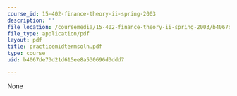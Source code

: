 ```yaml
---
course_id: 15-402-finance-theory-ii-spring-2003
description: ''
file_location: /coursemedia/15-402-finance-theory-ii-spring-2003/b4067de73d21d615ee8a530696d3ddd7_practicemidtermsoln.pdf
file_type: application/pdf
layout: pdf
title: practicemidtermsoln.pdf
type: course
uid: b4067de73d21d615ee8a530696d3ddd7

---
```

None